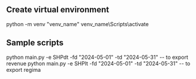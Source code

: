 ## Create virtual environment
python -m venv "venv_name"
venv_name\Scripts\activate

## Sample scripts
python main.py -e SHPdt -fd "2024-05-01" -td "2024-05-31"   -- to export revenue
python main.py -e SHPlt -fd "2024-05-01" -td "2024-05-31"   -- to export regima